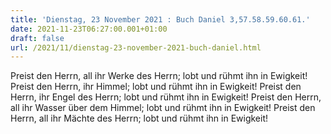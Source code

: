 ```yaml
---
title: 'Dienstag, 23 November 2021 : Buch Daniel 3,57.58.59.60.61.'
date: 2021-11-23T06:27:00.001+01:00
draft: false
url: /2021/11/dienstag-23-november-2021-buch-daniel.html
---
```


Preist den Herrn, all ihr Werke des Herrn; lobt und rühmt ihn in Ewigkeit! Preist den Herrn, ihr Himmel; lobt und rühmt ihn in Ewigkeit! Preist den Herrn, ihr Engel des Herrn; lobt und rühmt ihn in Ewigkeit! Preist den Herrn, all ihr Wasser über dem Himmel; lobt und rühmt ihn in Ewigkeit! Preist den Herrn, all ihr Mächte des Herrn; lobt und rühmt ihn in Ewigkeit!